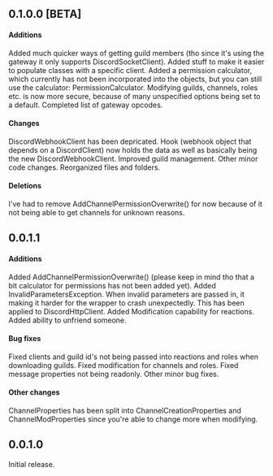 ## 0.1.0.0 [BETA]
#### Additions
Added much quicker ways of getting guild members (tho since it's using the gateway it only supports DiscordSocketClient).
Added stuff to make it easier to populate classes with a specific client.
Added a permission calculator, which currently has not been incorporated into the objects, but you can still use the calculator: PermissionCalculator.
Modifying guilds, channels, roles etc. is now more secure, because of many unspecified options being set to a default.
Completed list of gateway opcodes.

#### Changes
DiscordWebhookClient has been depricated. Hook (webhook object that depends on a DiscordClient) now holds the data as well as basically being the new DiscordWebhookClient.
Improved guild management.
Other minor code changes.
Reorganized files and folders.

#### Deletions
I've had to remove AddChannelPermissionOverwrite() for now because of it not being able to get channels for unknown reasons.



## 0.0.1.1
#### Additions
Added AddChannelPermissionOverwrite() (please keep in mind tho that a bit calculator for permissions has not been added yet).
Added InvalidParametersException. When invalid parameters are passed in, it making it harder for the wrapper to crash unexpectedly. This has been applied to DiscordHttpClient.
Added Modification capability for reactions.
Added ability to unfriend someone.

#### Bug fixes
Fixed clients and guild id's not being passed into reactions and roles when downloading guilds.
Fixed modification for channels and roles.
Fixed message properties not being readonly.
Other minor bug fixes.

#### Other changes
ChannelProperties has been split into ChannelCreationProperties and ChannelModProperties since you're able to change more when modifying.



## 0.0.1.0
Initial release.
